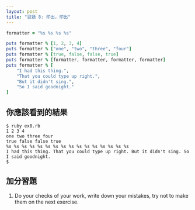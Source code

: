 ```yaml
---
layout: post
title: "習題 8: 印出，印出"
---
```


```ruby
formatter = "%s %s %s %s"

puts formatter % [1, 2, 3, 4]
puts formatter % ["one", "two", "three", "four"]
puts formatter % [true, false, false, true]
puts formatter % [formatter, formatter, formatter, formatter]
puts formatter % [
    "I had this thing.",
    "That you could type up right.",
    "But it didn't sing.",
    "So I said goodnight."
]
```

## 你應該看到的結果
    $ ruby ex8.rb
    1 2 3 4
    one two three four
    true false false true
    %s %s %s %s %s %s %s %s %s %s %s %s %s %s %s %s
    I had this thing. That you could type up right. But it didn't sing. So I said goodnight.
    $

## 加分習題
1. Do your checks of your work, write down your mistakes, try not to make them on the next exercise.
